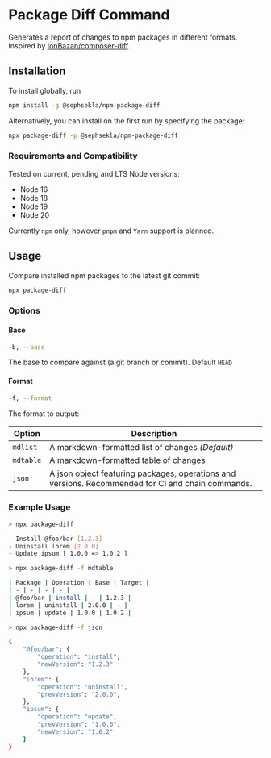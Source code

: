# Package Diff Command

Generates a report of changes to npm packages in different formats. Inspired by [IonBazan/composer-diff](https://github.com/IonBazan/composer-diff).

## Installation

To install globally, run

```sh
npm install -g @sephsekla/npm-package-diff
```

Alternatively, you can install on the first run by specifying the package:

```sh
npx package-diff -p @sephsekla/npm-package-diff
```

### Requirements and Compatibility

Tested on current, pending and LTS Node versions:

- Node 16
- Node 18
- Node 19
- Node 20

Currently `npm` only, however `pnpm` and `Yarn` support is planned.

## Usage

Compare installed npm packages to the latest git commit:

```sh
npx package-diff
```

### Options

#### Base

```sh
-b, --base 
```

The base to compare against (a git branch or commit). Default `HEAD`

#### Format

```sh
-f, --format
```

The format to output:

| Option | Description |
| - | - |
| `mdlist` | A markdown-formatted list of changes *(Default)*
| `mdtable` | A markdown-formatted table of changes
| `json` | A json object featuring packages, operations and versions. Recommended for CI and chain commands.

### Example Usage

```sh
> npx package-diff

- Install @foo/bar [1.2.3]
- Uninstall lorem [2.0.0]
- Update ipsum [ 1.0.0 => 1.0.2 ]
```

```sh
> npx package-diff -f mdtable 

| Package | Operation | Base | Target |
| - | - | - | - |
| @foo/bar | install | - | 1.2.3 |
| lorem | uninstall | 2.0.0 | - |
| ipsum | update | 1.0.0 | 1.0.2 |
```

```sh
> npx package-diff -f json 

{
    "@foo/bar": {
        "operation": "install",
        "newVersion": "1.2.3"
    },
    "lorem": {
        "operation": "uninstall",
        "prevVersion": "2.0.0",
    },
    "ipsum": {
        "operation": "update",
        "prevVersion": "1.0.0",
        "newVersion": "1.0.2"
    }
}
```
